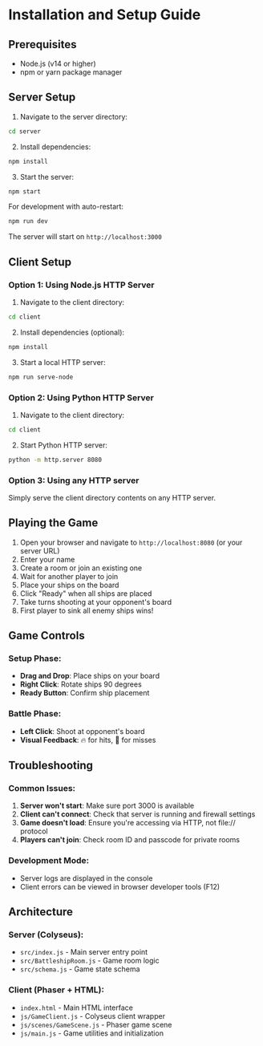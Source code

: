 # Installation and Setup Guide

## Prerequisites
- Node.js (v14 or higher)
- npm or yarn package manager

## Server Setup

1. Navigate to the server directory:
```bash
cd server
```

2. Install dependencies:
```bash
npm install
```

3. Start the server:
```bash
npm start
```

For development with auto-restart:
```bash
npm run dev
```

The server will start on `http://localhost:3000`

## Client Setup

### Option 1: Using Node.js HTTP Server
1. Navigate to the client directory:
```bash
cd client
```

2. Install dependencies (optional):
```bash
npm install
```

3. Start a local HTTP server:
```bash
npm run serve-node
```

### Option 2: Using Python HTTP Server
1. Navigate to the client directory:
```bash
cd client
```

2. Start Python HTTP server:
```bash
python -m http.server 8080
```

### Option 3: Using any HTTP server
Simply serve the client directory contents on any HTTP server.

## Playing the Game

1. Open your browser and navigate to `http://localhost:8080` (or your server URL)
2. Enter your name
3. Create a room or join an existing one
4. Wait for another player to join
5. Place your ships on the board
6. Click "Ready" when all ships are placed
7. Take turns shooting at your opponent's board
8. First player to sink all enemy ships wins!

## Game Controls

### Setup Phase:
- **Drag and Drop**: Place ships on your board
- **Right Click**: Rotate ships 90 degrees
- **Ready Button**: Confirm ship placement

### Battle Phase:
- **Left Click**: Shoot at opponent's board
- **Visual Feedback**: 🔥 for hits, 💨 for misses

## Troubleshooting

### Common Issues:

1. **Server won't start**: Make sure port 3000 is available
2. **Client can't connect**: Check that server is running and firewall settings
3. **Game doesn't load**: Ensure you're accessing via HTTP, not file:// protocol
4. **Players can't join**: Check room ID and passcode for private rooms

### Development Mode:
- Server logs are displayed in the console
- Client errors can be viewed in browser developer tools (F12)

## Architecture

### Server (Colyseus):
- `src/index.js` - Main server entry point
- `src/BattleshipRoom.js` - Game room logic
- `src/schema.js` - Game state schema

### Client (Phaser + HTML):
- `index.html` - Main HTML interface
- `js/GameClient.js` - Colyseus client wrapper
- `js/scenes/GameScene.js` - Phaser game scene
- `js/main.js` - Game utilities and initialization
